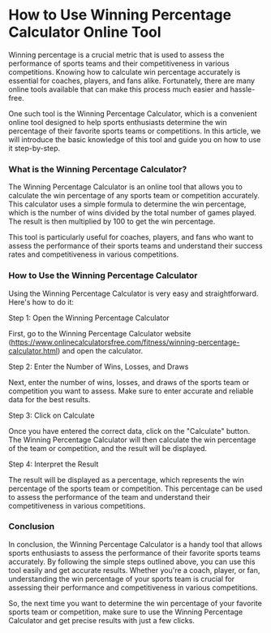 How to Use Winning Percentage Calculator Online Tool
====================================================

Winning percentage is a crucial metric that is used to assess the performance of sports teams and their competitiveness in various competitions. Knowing how to calculate win percentage accurately is essential for coaches, players, and fans alike. Fortunately, there are many online tools available that can make this process much easier and hassle-free.

One such tool is the Winning Percentage Calculator, which is a convenient online tool designed to help sports enthusiasts determine the win percentage of their favorite sports teams or competitions. In this article, we will introduce the basic knowledge of this tool and guide you on how to use it step-by-step.

### What is the Winning Percentage Calculator?

The Winning Percentage Calculator is an online tool that allows you to calculate the win percentage of any sports team or competition accurately. This calculator uses a simple formula to determine the win percentage, which is the number of wins divided by the total number of games played. The result is then multiplied by 100 to get the win percentage.

This tool is particularly useful for coaches, players, and fans who want to assess the performance of their sports teams and understand their success rates and competitiveness in various competitions.

### How to Use the Winning Percentage Calculator

Using the Winning Percentage Calculator is very easy and straightforward. Here's how to do it:

Step 1: Open the Winning Percentage Calculator

First, go to the Winning Percentage Calculator website (<https://www.onlinecalculatorsfree.com/fitness/winning-percentage-calculator.html>) and open the calculator.

Step 2: Enter the Number of Wins, Losses, and Draws

Next, enter the number of wins, losses, and draws of the sports team or competition you want to assess. Make sure to enter accurate and reliable data for the best results.

Step 3: Click on Calculate

Once you have entered the correct data, click on the "Calculate" button. The Winning Percentage Calculator will then calculate the win percentage of the team or competition, and the result will be displayed.

Step 4: Interpret the Result

The result will be displayed as a percentage, which represents the win percentage of the sports team or competition. This percentage can be used to assess the performance of the team and understand their competitiveness in various competitions.

### Conclusion

In conclusion, the Winning Percentage Calculator is a handy tool that allows sports enthusiasts to assess the performance of their favorite sports teams accurately. By following the simple steps outlined above, you can use this tool easily and get accurate results. Whether you're a coach, player, or fan, understanding the win percentage of your sports team is crucial for assessing their performance and competitiveness in various competitions.

So, the next time you want to determine the win percentage of your favorite sports team or competition, make sure to use the Winning Percentage Calculator and get precise results with just a few clicks.